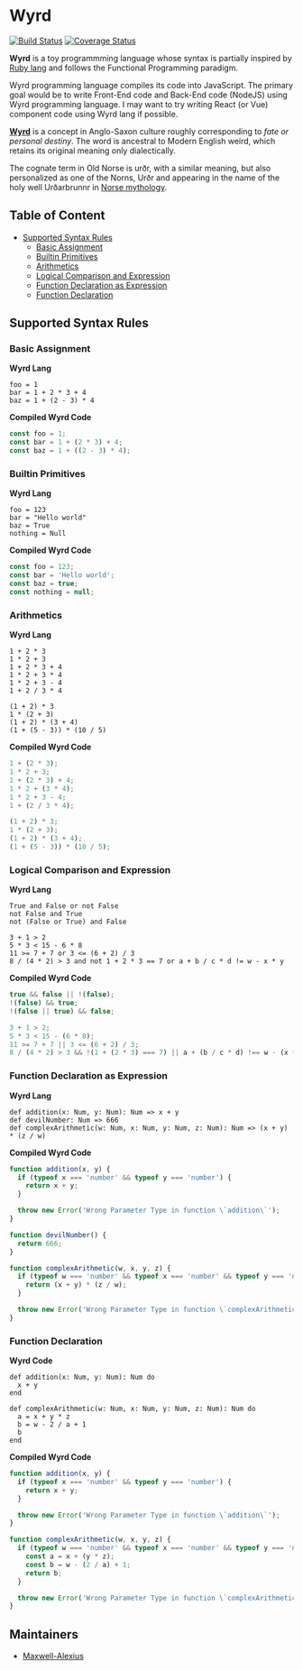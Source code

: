 # Wyrd

[![Build Status](https://travis-ci.org/Maxwell-Alexius/Wyrd-Lang.svg?branch=master)](https://travis-ci.org/Maxwell-Alexius/Wyrd-Lang) [![Coverage Status](https://coveralls.io/repos/github/Maxwell-Alexius/Wyrd-Lang/badge.svg?branch=master)](https://coveralls.io/github/Maxwell-Alexius/Wyrd-Lang?branch=master)

**Wyrd** is a toy programmming language whose syntax is partially inspired by [Ruby lang](https://www.ruby-lang.org/en/) and follows the Functional Programming paradigm.

Wyrd programming language compiles its code into JavaScript. The primary goal would be to write Front-End code and Back-End code (NodeJS) using Wyrd programming language. I may want to try writing React (or Vue) component code using Wyrd lang if possible.

[**Wyrd**](https://en.wikipedia.org/wiki/Wyrd) is a concept in Anglo-Saxon culture roughly corresponding to *fate or personal destiny*. The word is ancestral to Modern English weird, which retains its original meaning only dialectically.

The cognate term in Old Norse is urðr, with a similar meaning, but also personalized as one of the Norns, Urðr and appearing in the name of the holy well Urðarbrunnr in [Norse mythology](https://en.wikipedia.org/wiki/Norse_mythology).

## Table of Content
- [Supported Syntax Rules](https://github.com/Maxwell-Alexius/Wyrd-Lang#supported-syntax-rules)
  - [Basic Assignment](https://github.com/Maxwell-Alexius/Wyrd-Lang#basic-assignment)
  - [Builtin Primitives](https://github.com/Maxwell-Alexius/Wyrd-Lang#builtin-primitives)
  - [Arithmetics](https://github.com/Maxwell-Alexius/Wyrd-Lang#arithmetics)
  - [Logical Comparison and Expression](https://github.com/Maxwell-Alexius/Wyrd-Lang#logical-comparison-and-expression)
  - [Function Declaration as Expression](https://github.com/Maxwell-Alexius/Wyrd-Lang#function-declaration-as-expression)
  - [Function Declaration](https://github.com/Maxwell-Alexius/Wyrd-Lang#function-declaration)

## Supported Syntax Rules
### Basic Assignment
**Wyrd Lang**
```
foo = 1
bar = 1 + 2 * 3 + 4
baz = 1 + (2 - 3) * 4
```

**Compiled Wyrd Code**

```js
const foo = 1;
const bar = 1 + (2 * 3) + 4;
const baz = 1 + ((2 - 3) * 4);
```


### Builtin Primitives
**Wyrd Lang**
```
foo = 123
bar = "Hello world"
baz = True
nothing = Null
```

**Compiled Wyrd Code**
```js
const foo = 123;
const bar = 'Hello world';
const baz = true;
const nothing = null;
```

### Arithmetics
**Wyrd Lang**
```
1 + 2 * 3
1 * 2 + 3
1 + 2 * 3 + 4
1 * 2 + 3 * 4
1 * 2 + 3 - 4
1 + 2 / 3 * 4

(1 + 2) * 3
1 * (2 + 3)
(1 + 2) * (3 + 4)
(1 + (5 - 3)) * (10 / 5)
```

**Compiled Wyrd Code**
```js
1 + (2 * 3);
1 * 2 + 3;
1 + (2 * 3) + 4;
1 * 2 + (3 * 4);
1 * 2 + 3 - 4;
1 + (2 / 3 * 4);

(1 + 2) * 3;
1 * (2 + 3);
(1 + 2) * (3 + 4);
(1 + (5 - 3)) * (10 / 5);
```

### Logical Comparison and Expression
**Wyrd Lang**
```
True and False or not False
not False and True
not (False or True) and False

3 + 1 > 2
5 * 3 < 15 - 6 * 8
11 >= 7 + 7 or 3 <= (6 + 2) / 3
8 / (4 * 2) > 3 and not 1 + 2 * 3 == 7 or a + b / c * d != w - x * y
```

**Compiled Wyrd Code**
```js
true && false || !(false);
!(false) && true;
!(false || true) && false;

3 + 1 > 2;
5 * 3 < 15 - (6 * 8);
11 >= 7 + 7 || 3 <= (6 + 2) / 3;
8 / (4 * 2) > 3 && !(1 + (2 * 3) === 7) || a + (b / c * d) !== w - (x * y);
```

### Function Declaration as Expression
**Wyrd Lang**
```
def addition(x: Num, y: Num): Num => x + y
def devilNumber: Num => 666
def complexArithmetic(w: Num, x: Num, y: Num, z: Num): Num => (x + y) * (z / w)
```

**Compiled Wyrd Code**
```js
function addition(x, y) {
  if (typeof x === 'number' && typeof y === 'number') {
    return x + y;
  }

  throw new Error('Wrong Parameter Type in function \`addition\`');
}

function devilNumber() {
  return 666;
}

function complexArithmetic(w, x, y, z) {
  if (typeof w === 'number' && typeof x === 'number' && typeof y === 'number' && typeof z === 'number') {
    return (x + y) * (z / w);
  }

  throw new Error('Wrong Parameter Type in function \`complexArithmetic\`');
}
```

### Function Declaration
**Wyrd Code**
```
def addition(x: Num, y: Num): Num do
  x + y
end

def complexArithmetic(w: Num, x: Num, y: Num, z: Num): Num do
  a = x + y * z
  b = w - 2 / a + 1
  b
end
```

**Compiled Wyrd Code**
```js
function addition(x, y) {
  if (typeof x === 'number' && typeof y === 'number') {
    return x + y;
  }

  throw new Error('Wrong Parameter Type in function \`addition\`');
}

function complexArithmetic(w, x, y, z) {
  if (typeof w === 'number' && typeof x === 'number' && typeof y === 'number' && typeof z === 'number') {
    const a = x + (y * z);
    const b = w - (2 / a) + 1;
    return b;
  }

  throw new Error('Wrong Parameter Type in function \`complexArithmetic\`');
}
```

## Maintainers
- [Maxwell-Alexius](https://github.com/Maxwell-Alexius)
